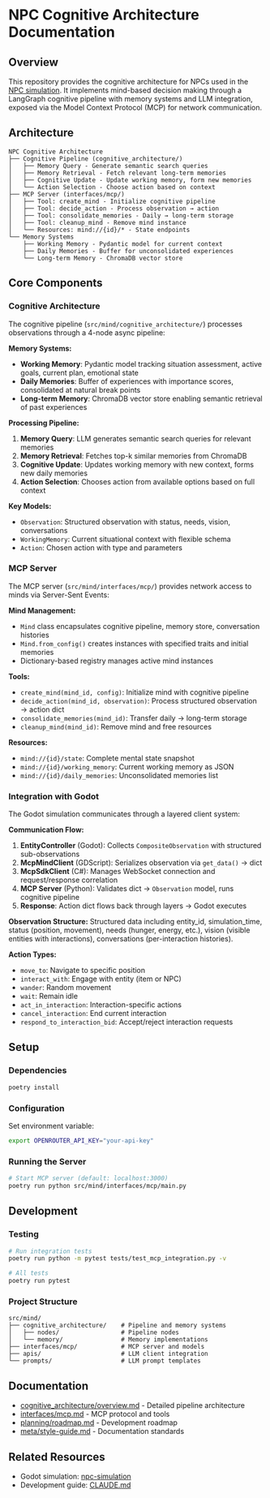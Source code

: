 # NPC Cognitive Architecture Documentation

## Overview

This repository provides the cognitive architecture for NPCs used in the [NPC simulation](https://github.com/taylor1355/npc-simulation). It implements mind-based decision making through a LangGraph cognitive pipeline with memory systems and LLM integration, exposed via the Model Context Protocol (MCP) for network communication.

## Architecture

```
NPC Cognitive Architecture
├── Cognitive Pipeline (cognitive_architecture/)
│   ├── Memory Query - Generate semantic search queries
│   ├── Memory Retrieval - Fetch relevant long-term memories
│   ├── Cognitive Update - Update working memory, form new memories
│   └── Action Selection - Choose action based on context
├── MCP Server (interfaces/mcp/)
│   ├── Tool: create_mind - Initialize cognitive pipeline
│   ├── Tool: decide_action - Process observation → action
│   ├── Tool: consolidate_memories - Daily → long-term storage
│   ├── Tool: cleanup_mind - Remove mind instance
│   └── Resources: mind://{id}/* - State endpoints
└── Memory Systems
    ├── Working Memory - Pydantic model for current context
    ├── Daily Memories - Buffer for unconsolidated experiences
    └── Long-term Memory - ChromaDB vector store
```

## Core Components

### Cognitive Architecture

The cognitive pipeline (`src/mind/cognitive_architecture/`) processes observations through a 4-node async pipeline:

**Memory Systems:**
- **Working Memory**: Pydantic model tracking situation assessment, active goals, current plan, emotional state
- **Daily Memories**: Buffer of experiences with importance scores, consolidated at natural break points
- **Long-term Memory**: ChromaDB vector store enabling semantic retrieval of past experiences

**Processing Pipeline:**
1. **Memory Query**: LLM generates semantic search queries for relevant memories
2. **Memory Retrieval**: Fetches top-k similar memories from ChromaDB
3. **Cognitive Update**: Updates working memory with new context, forms new daily memories
4. **Action Selection**: Chooses action from available options based on full context

**Key Models:**
- `Observation`: Structured observation with status, needs, vision, conversations
- `WorkingMemory`: Current situational context with flexible schema
- `Action`: Chosen action with type and parameters

### MCP Server

The MCP server (`src/mind/interfaces/mcp/`) provides network access to minds via Server-Sent Events:

**Mind Management:**
- `Mind` class encapsulates cognitive pipeline, memory store, conversation histories
- `Mind.from_config()` creates instances with specified traits and initial memories
- Dictionary-based registry manages active mind instances

**Tools:**
- `create_mind(mind_id, config)`: Initialize mind with cognitive pipeline
- `decide_action(mind_id, observation)`: Process structured observation → action dict
- `consolidate_memories(mind_id)`: Transfer daily → long-term storage
- `cleanup_mind(mind_id)`: Remove mind and free resources

**Resources:**
- `mind://{id}/state`: Complete mental state snapshot
- `mind://{id}/working_memory`: Current working memory as JSON
- `mind://{id}/daily_memories`: Unconsolidated memories list

### Integration with Godot

The Godot simulation communicates through a layered client system:

**Communication Flow:**
1. **EntityController** (Godot): Collects `CompositeObservation` with structured sub-observations
2. **McpMindClient** (GDScript): Serializes observation via `get_data()` → dict
3. **McpSdkClient** (C#): Manages WebSocket connection and request/response correlation
4. **MCP Server** (Python): Validates dict → `Observation` model, runs cognitive pipeline
5. **Response**: Action dict flows back through layers → Godot executes

**Observation Structure:**
Structured data including entity_id, simulation_time, status (position, movement), needs (hunger, energy, etc.), vision (visible entities with interactions), conversations (per-interaction histories).

**Action Types:**
- `move_to`: Navigate to specific position
- `interact_with`: Engage with entity (item or NPC)
- `wander`: Random movement
- `wait`: Remain idle
- `act_in_interaction`: Interaction-specific actions
- `cancel_interaction`: End current interaction
- `respond_to_interaction_bid`: Accept/reject interaction requests

## Setup

### Dependencies
```bash
poetry install
```

### Configuration

Set environment variable:
```bash
export OPENROUTER_API_KEY="your-api-key"
```

### Running the Server
```bash
# Start MCP server (default: localhost:3000)
poetry run python src/mind/interfaces/mcp/main.py
```

## Development

### Testing
```bash
# Run integration tests
poetry run python -m pytest tests/test_mcp_integration.py -v

# All tests
poetry run pytest
```

### Project Structure
```
src/mind/
├── cognitive_architecture/    # Pipeline and memory systems
│   ├── nodes/                 # Pipeline nodes
│   └── memory/                # Memory implementations
├── interfaces/mcp/            # MCP server and models
├── apis/                      # LLM client integration
└── prompts/                   # LLM prompt templates
```

## Documentation

- [cognitive_architecture/overview.md](cognitive_architecture/overview.md) - Detailed pipeline architecture
- [interfaces/mcp.md](interfaces/mcp.md) - MCP protocol and tools
- [planning/roadmap.md](planning/roadmap.md) - Development roadmap
- [meta/style-guide.md](meta/style-guide.md) - Documentation standards

## Related Resources

- Godot simulation: [npc-simulation](https://github.com/taylor1355/npc-simulation)
- Development guide: [CLAUDE.md](/CLAUDE.md)
